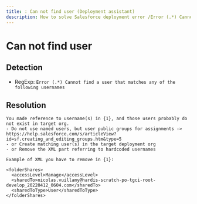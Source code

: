 ```yaml
---
title: : Can not find user (Deployment assistant)
description: How to solve Salesforce deployment error /Error (.*) Cannot find a user that matches any of the following usernames/gm
---
```

<!-- markdownlint-disable MD013 -->
# Can not find user

## Detection

- RegExp: `Error (.*) Cannot find a user that matches any of the following usernames`

## Resolution

```shell
You made reference to username(s) in {1}, and those users probably do not exist in target org.
- Do not use named users, but user public groups for assignments -> https://help.salesforce.com/s/articleView?id=sf.creating_and_editing_groups.htm&type=5
- or Create matching user(s) in the target deployment org
- or Remove the XML part referring to hardcoded usernames

Example of XML you have to remove in {1}:

<folderShares>
  <accessLevel>Manage</accessLevel>
  <sharedTo>nicolas.vuillamy@hardis-scratch-po-tgci-root-develop_20220412_0604.com</sharedTo>
  <sharedToType>User</sharedToType>
</folderShares>
```

